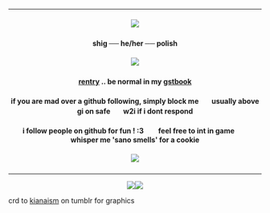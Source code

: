 ***

<h5 align="center">
<img src="https://64.media.tumblr.com/ce9ed24e6321a2e6b1a76f515b2e2ce8/62b1ff3c81ee6a21-c7/s400x600/df9f3e98a4f73bc3265766d9f0c3b3caf614ca26.pnj"/>
</h5>  

<h4 align="center">
shig ── he/her ── polish
</h4> 
<h5 align="center">
<img src="https://64.media.tumblr.com/83e64ca9b82c726a13418fc7e33f2ecc/62b1ff3c81ee6a21-b7/s640x960/a4dfbcc2ed10fbac816b686932c987edee951212.gifv"/>
</h5>  
<h4 align="center">

[rentry](https://rentry.co/rmkshig) .. be normal in my [gstbook](https://bemyguest.123guestbook.com/)
</h4> 
<h4 align="center">

if you are mad over a github following, simply block meㅤㅤusually above gi on safeㅤㅤw2i if i dont respond
</h4> 
<h4 align="center">

i follow people on github for fun ! :3ㅤㅤ feel free to int in gameㅤㅤ whisper me 'sano smells' for a cookie
</h4> 
<h5 align="center">
<img src="https://64.media.tumblr.com/c537725480c79aa443fe84cd77e50556/62b1ff3c81ee6a21-3c/s400x600/9c3306dd91ff60384ade76267c42e756c6a09d0f.pnj"/>
</h5>  

***
<p align ="center">
<img src="https://64.media.tumblr.com/dd87e708ccefc0793c8382f7f41b9f1f/ddfa5a2be902b423-40/s100x200/688c952cc49604a9e768868fcb2e1537abd62c34.pnj"/><img src="https://64.media.tumblr.com/430d60dc6297321c0334c852780dad92/fbd78c00206bcb28-2e/s100x200/9698bb6db9106c622196141d4ef9c23d27ca3beb.gifv"/> 
</p>

crd to [kianaism](https://www.tumblr.com/kianaism/736706092205277184/furina-graphics?source=share) on tumblr for graphics 
